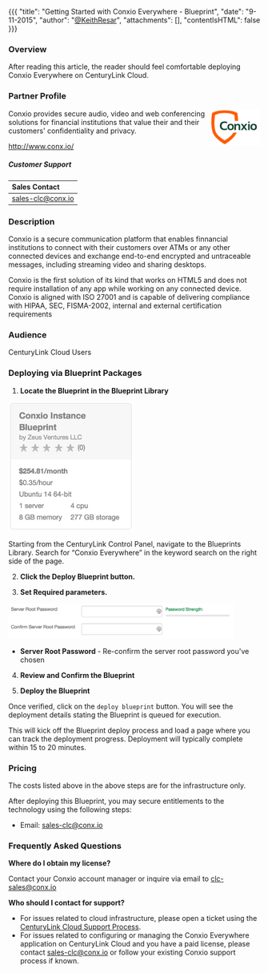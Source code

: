 {{{
  "title": "Getting Started with Conxio Everywhere - Blueprint",
  "date": "9-11-2015",
  "author": "<a href='https://twitter.com/KeithResar'>@KeithResar</a>",
  "attachments": [],
  "contentIsHTML": false
}}}



### Overview

After reading this article, the reader should feel comfortable deploying Conxio Everywhere on CenturyLink Cloud.

### Partner Profile

<img src="../../images/conxio/conxio_logo.png" style="border:0;float:right;max-width: 100px;">

Conxio provides secure audio, video and web conferencing solutions for financial institutions that 
value their and their customers' confidentiality and privacy.

http://www.conx.io/


##### Customer Support

|Sales Contact      |
|:- |
|sales-clc@conx.io       |


### Description

Conxio is a secure communication platform that enables finnancial institutions to connect with their customers over ATMs or any other
connected devices and exchange end-to-end encrypted and untraceable messages, including streaming video and sharing desktops.

Conxio is the first solution of its kind that works on HTML5 and does not require installation of any app while working on any connected device.
Conxio is aligned with ISO 27001 and is capable of delivering compliance with HIPAA, SEC, FISMA-2002, internal and external certification requirements


### Audience

CenturyLink Cloud Users

### Deploying via Blueprint Packages

1. **Locate the Blueprint in the Blueprint Library**

  <img src="../../images/conxio/blueprint_tile.png" style="border:0;max-width:250px">

  Starting from the CenturyLink Control Panel, navigate to the Blueprints Library. Search for “Conxio Everywhere” in the keyword search on
  the right side of the page.

2. **Click the Deploy Blueprint button.**

3. **Set Required parameters.**

  <img src="../../images/conxio/deploy_parameters.png" style="max-width:450px;">

  * **Server Root Password** - Re-confirm the server root password you've chosen


4. **Review and Confirm the Blueprint**

5. **Deploy the Blueprint**

  Once verified, click on the `deploy blueprint` button. You will see the deployment details stating the Blueprint is queued for execution.

  This will kick off the Blueprint deploy process and load a page where you can track the deployment progress. Deployment will typically complete within 15 to 20 minutes.

### Pricing

The costs listed above in the above steps are for the infrastructure only.

After deploying this Blueprint, you may secure entitlements to the technology using the following steps:

 * Email: sales-clc@conx.io


### Frequently Asked Questions

**Where do I obtain my license?**

Contact your Conxio account manager or inquire via email to [clc-sales@conx.io](mailto:clc-sales@conx.io)

**Who should I contact for support?**

* For issues related to cloud infrastructure, please open a ticket using the [CenturyLink Cloud Support Process](../../Support/how-do-i-report-a-support-issue.md).
* For issues related to configuring or managing the Conxio Everywhere application on CenturyLink Cloud and you have a paid license, please contact sales-clc@conx.io or follow your existing Conxio support process if known.
